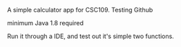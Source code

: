 A simple calculator app for CSC109. Testing Github

minimum Java 1.8 required

Run it through a IDE, and test out it's simple two functions.